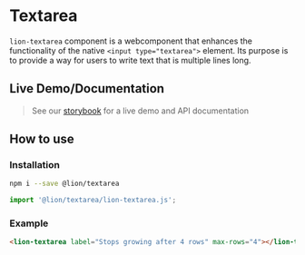 # Textarea

[//]: # 'AUTO INSERT HEADER PREPUBLISH'

`lion-textarea` component is a webcomponent that enhances the functionality of the native `<input type="textarea">` element.
Its purpose is to provide a way for users to write text that is multiple lines long.

## Live Demo/Documentation

> See our [storybook](http://lion-web-components.netlify.com/?path=/docs/forms-textarea--default-story) for a live demo and API documentation

## How to use

### Installation

```sh
npm i --save @lion/textarea
```

```js
import '@lion/textarea/lion-textarea.js';
```

### Example

```html
<lion-textarea label="Stops growing after 4 rows" max-rows="4"></lion-textarea>
```
